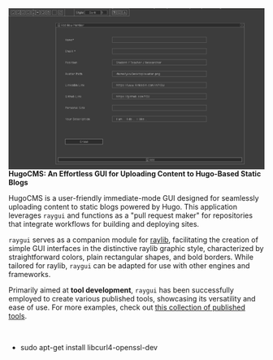 <img align="left" src="res/screenshots/image.png" width=900>

**HugoCMS: An Effortless GUI for Uploading Content to Hugo-Based Static Blogs**

HugoCMS is a user-friendly immediate-mode GUI designed for seamlessly uploading content to static blogs powered by Hugo. This application leverages `raygui` and functions as a "pull request maker" for repositories that integrate workflows for building and deploying sites.

`raygui` serves as a companion module for [raylib](https://github.com/raysan5/raylib), facilitating the creation of simple GUI interfaces in the distinctive raylib graphic style, characterized by straightforward colors, plain rectangular shapes, and bold borders. While tailored for raylib, `raygui` can be adapted for use with other engines and frameworks.

Primarily aimed at **tool development**, `raygui` has been successfully employed to create various published tools, showcasing its versatility and ease of use. For more examples, check out [this collection of published tools](https://raylibtech.itch.io).

<br>

- sudo apt-get install libcurl4-openssl-dev

